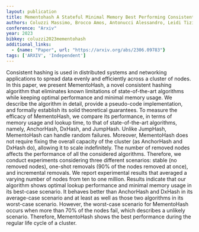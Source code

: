 ```yaml
---
layout: publication
title: Mementohash A Stateful Minimal Memory Best Performing Consistent Hash Algorithm
authors: Coluzzi Massimo, Brocco Amos, Antonucci Alessandro, Leidi Tiziano
conference: "Arxiv"
year: 2023
bibkey: coluzzi2023mementohash
additional_links:
  - {name: "Paper", url: "https://arxiv.org/abs/2306.09783"}
tags: ['ARXIV', 'Independent']
---
```

<p>Consistent hashing is used in distributed systems and networking
applications to spread data evenly and efficiently across a cluster of
nodes. In this paper, we present MementoHash, a novel consistent hashing
algorithm that eliminates known limitations of state-of-the-art
algorithms while keeping optimal performance and minimal memory usage.
We describe the algorithm in detail, provide a pseudo-code
implementation, and formally establish its solid theoretical guarantees.
To measure the efficacy of MementoHash, we compare its performance, in
terms of memory usage and lookup time, to that of state-of-the-art
algorithms, namely, AnchorHash, DxHash, and JumpHash. Unlike JumpHash,
MementoHash can handle random failures. Moreover, MementoHash does not
require fixing the overall capacity of the cluster (as AnchorHash and
DxHash do), allowing it to scale indefinitely. The number of removed
nodes affects the performance of all the considered algorithms.
Therefore, we conduct experiments considering three different scenarios:
stable (no removed nodes), one-shot removals (90% of the nodes removed
at once), and incremental removals. We report experimental results that
averaged a varying number of nodes from ten to one million. Results
indicate that our algorithm shows optimal lookup performance and minimal
memory usage in its best-case scenario. It behaves better than
AnchorHash and DxHash in its average-case scenario and at least as well
as those two algorithms in its worst-case scenario. However, the
worst-case scenario for MementoHash occurs when more than 70% of the
nodes fail, which describes a unlikely scenario. Therefore, MementoHash
shows the best performance during the regular life cycle of a
cluster.</p>
